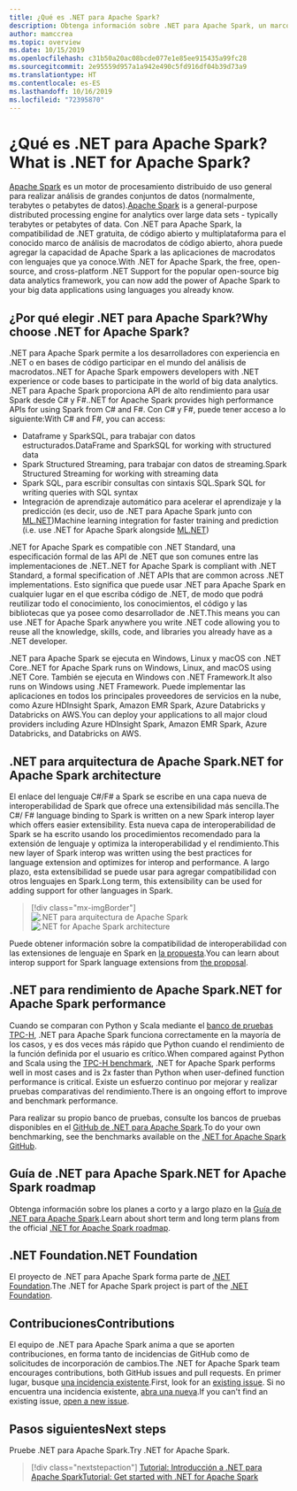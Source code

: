 ```yaml
---
title: ¿Qué es .NET para Apache Spark?
description: Obtenga información sobre .NET para Apache Spark, un marco de análisis de macrodatos gratuito, de código abierto y multiplataforma que permite usar Spark en cualquier lugar en el que escriba código de .NET.
author: mamccrea
ms.topic: overview
ms.date: 10/15/2019
ms.openlocfilehash: c31b50a20ac08bcde077e1e85ee915435a99fc28
ms.sourcegitcommit: 2e95559d957a1a942e490c5fd916df04b39d73a9
ms.translationtype: HT
ms.contentlocale: es-ES
ms.lasthandoff: 10/16/2019
ms.locfileid: "72395870"
---
```

# <a name="what-is-net-for-apache-spark"></a><span data-ttu-id="7c50f-103">¿Qué es .NET para Apache Spark?</span><span class="sxs-lookup"><span data-stu-id="7c50f-103">What is .NET for Apache Spark?</span></span>

<span data-ttu-id="7c50f-104">[Apache Spark](what-is-spark.md) es un motor de procesamiento distribuido de uso general para realizar análisis de grandes conjuntos de datos (normalmente, terabytes o petabytes de datos).</span><span class="sxs-lookup"><span data-stu-id="7c50f-104">[Apache Spark](what-is-spark.md) is a general-purpose distributed processing engine for analytics over large data sets - typically terabytes or petabytes of data.</span></span> <span data-ttu-id="7c50f-105">Con .NET para Apache Spark, la compatibilidad de .NET gratuita, de código abierto y multiplataforma para el conocido marco de análisis de macrodatos de código abierto, ahora puede agregar la capacidad de Apache Spark a las aplicaciones de macrodatos con lenguajes que ya conoce.</span><span class="sxs-lookup"><span data-stu-id="7c50f-105">With .NET for Apache Spark, the free, open-source, and cross-platform .NET Support for the popular open-source big data analytics framework, you can now add the power of Apache Spark to your big data applications using languages you already know.</span></span>

## <a name="why-choose-net-for-apache-spark"></a><span data-ttu-id="7c50f-106">¿Por qué elegir .NET para Apache Spark?</span><span class="sxs-lookup"><span data-stu-id="7c50f-106">Why choose .NET for Apache Spark?</span></span>

<span data-ttu-id="7c50f-107">.NET para Apache Spark permite a los desarrolladores con experiencia en .NET o en bases de código participar en el mundo del análisis de macrodatos.</span><span class="sxs-lookup"><span data-stu-id="7c50f-107">.NET for Apache Spark empowers developers with .NET experience or code bases to participate in the world of big data analytics.</span></span> <span data-ttu-id="7c50f-108">.NET para Apache Spark proporciona API de alto rendimiento para usar Spark desde C# y F#.</span><span class="sxs-lookup"><span data-stu-id="7c50f-108">.NET for Apache Spark provides high performance APIs for using Spark from C# and F#.</span></span> <span data-ttu-id="7c50f-109">Con C# y F#, puede tener acceso a lo siguiente:</span><span class="sxs-lookup"><span data-stu-id="7c50f-109">With C# and F#, you can access:</span></span>

* <span data-ttu-id="7c50f-110">Dataframe y SparkSQL, para trabajar con datos estructurados.</span><span class="sxs-lookup"><span data-stu-id="7c50f-110">DataFrame and SparkSQL for working with structured data</span></span>
* <span data-ttu-id="7c50f-111">Spark Structured Streaming, para trabajar con datos de streaming.</span><span class="sxs-lookup"><span data-stu-id="7c50f-111">Spark Structured Streaming for working with streaming data</span></span>
* <span data-ttu-id="7c50f-112">Spark SQL, para escribir consultas con sintaxis SQL.</span><span class="sxs-lookup"><span data-stu-id="7c50f-112">Spark SQL for writing queries with SQL syntax</span></span>
* <span data-ttu-id="7c50f-113">Integración de aprendizaje automático para acelerar el aprendizaje y la predicción (es decir, uso de .NET para Apache Spark junto con [ML.NET](http://dot.net/ml))</span><span class="sxs-lookup"><span data-stu-id="7c50f-113">Machine learning integration for faster training and prediction (i.e. use .NET for Apache Spark alongside [ML.NET](http://dot.net/ml))</span></span>

<span data-ttu-id="7c50f-114">.NET for Apache Spark es compatible con .NET Standard, una especificación formal de las API de .NET que son comunes entre las implementaciones de .NET.</span><span class="sxs-lookup"><span data-stu-id="7c50f-114">.NET for Apache Spark is compliant with .NET Standard, a formal specification of .NET APIs that are common across .NET implementations.</span></span> <span data-ttu-id="7c50f-115">Esto significa que puede usar .NET para Apache Spark en cualquier lugar en el que escriba código de .NET, de modo que podrá reutilizar todo el conocimiento, los conocimientos, el código y las bibliotecas que ya posee como desarrollador de .NET.</span><span class="sxs-lookup"><span data-stu-id="7c50f-115">This means you can use .NET for Apache Spark anywhere you write .NET code allowing you to reuse all the knowledge, skills, code, and libraries you already have as a .NET developer.</span></span>

<span data-ttu-id="7c50f-116">.NET para Apache Spark se ejecuta en Windows, Linux y macOS con .NET Core.</span><span class="sxs-lookup"><span data-stu-id="7c50f-116">.NET for Apache Spark runs on Windows, Linux, and macOS using .NET Core.</span></span> <span data-ttu-id="7c50f-117">También se ejecuta en Windows con .NET Framework.</span><span class="sxs-lookup"><span data-stu-id="7c50f-117">It also runs on Windows using .NET Framework.</span></span> <span data-ttu-id="7c50f-118">Puede implementar las aplicaciones en todos los principales proveedores de servicios en la nube, como Azure HDInsight Spark, Amazon EMR Spark, Azure Databricks y Databricks on AWS.</span><span class="sxs-lookup"><span data-stu-id="7c50f-118">You can deploy your applications to all major cloud providers including Azure HDInsight Spark, Amazon EMR Spark, Azure Databricks, and Databricks on AWS.</span></span>

## <a name="net-for-apache-spark-architecture"></a><span data-ttu-id="7c50f-119">.NET para arquitectura de Apache Spark</span><span class="sxs-lookup"><span data-stu-id="7c50f-119">.NET for Apache Spark architecture</span></span>

<span data-ttu-id="7c50f-120">El enlace del lenguaje C#/F# a Spark se escribe en una capa nueva de interoperabilidad de Spark que ofrece una extensibilidad más sencilla.</span><span class="sxs-lookup"><span data-stu-id="7c50f-120">The C#/ F# language binding to Spark is written on a new Spark interop layer which offers easier extensibility.</span></span> <span data-ttu-id="7c50f-121">Esta nueva capa de interoperabilidad de Spark se ha escrito usando los procedimientos recomendado para la extensión de lenguaje y optimiza la interoperabilidad y el rendimiento.</span><span class="sxs-lookup"><span data-stu-id="7c50f-121">This new layer of Spark interop was written using the best practices for language extension and optimizes for interop and performance.</span></span> <span data-ttu-id="7c50f-122">A largo plazo, esta extensibilidad se puede usar para agregar compatibilidad con otros lenguajes en Spark.</span><span class="sxs-lookup"><span data-stu-id="7c50f-122">Long term, this extensibility can be used for adding support for other languages in Spark.</span></span>

> [!div class="mx-imgBorder"]
> <span data-ttu-id="7c50f-123">![.NET para arquitectura de Apache Spark](media/dotnet-spark-architecture.png)</span><span class="sxs-lookup"><span data-stu-id="7c50f-123">![.NET for Apache Spark architecture](media/dotnet-spark-architecture.png)</span></span>

<span data-ttu-id="7c50f-124">Puede obtener información sobre la compatibilidad de interoperabilidad con las extensiones de lenguaje en Spark en [la propuesta](https://issues.apache.org/jira/browse/SPARK-26257).</span><span class="sxs-lookup"><span data-stu-id="7c50f-124">You can learn about interop support for Spark language extensions from [the proposal](https://issues.apache.org/jira/browse/SPARK-26257).</span></span>

## <a name="net-for-apache-spark-performance"></a><span data-ttu-id="7c50f-125">.NET para rendimiento de Apache Spark</span><span class="sxs-lookup"><span data-stu-id="7c50f-125">.NET for Apache Spark performance</span></span>

<span data-ttu-id="7c50f-126">Cuando se comparan con Python y Scala mediante el [banco de pruebas TPC-H](http://www.tpc.org/tpch/), .NET para Apache Spark funciona correctamente en la mayoría de los casos, y es dos veces más rápido que Python cuando el rendimiento de la función definida por el usuario es crítico.</span><span class="sxs-lookup"><span data-stu-id="7c50f-126">When compared against Python and Scala using the [TPC-H benchmark](http://www.tpc.org/tpch/), .NET for Apache Spark performs well in most cases and is 2x faster than Python when user-defined function performance is critical.</span></span> <span data-ttu-id="7c50f-127">Existe un esfuerzo continuo por mejorar y realizar pruebas comparativas del rendimiento.</span><span class="sxs-lookup"><span data-stu-id="7c50f-127">There is an ongoing effort to improve and benchmark performance.</span></span> 

<span data-ttu-id="7c50f-128">Para realizar su propio banco de pruebas, consulte los bancos de pruebas disponibles en el [GitHub de .NET para Apache Spark](https://github.com/dotnet/spark/tree/master/benchmark).</span><span class="sxs-lookup"><span data-stu-id="7c50f-128">To do your own benchmarking, see the benchmarks available on the [.NET for Apache Spark GitHub](https://github.com/dotnet/spark/tree/master/benchmark).</span></span>

## <a name="net-for-apache-spark-roadmap"></a><span data-ttu-id="7c50f-129">Guía de .NET para Apache Spark</span><span class="sxs-lookup"><span data-stu-id="7c50f-129">.NET for Apache Spark roadmap</span></span>

<span data-ttu-id="7c50f-130">Obtenga información sobre los planes a corto y a largo plazo en la [Guía de .NET para Apache Spark](https://github.com/dotnet/spark/blob/master/ROADMAP.md).</span><span class="sxs-lookup"><span data-stu-id="7c50f-130">Learn about short term and long term plans from the official [.NET for Apache Spark roadmap](https://github.com/dotnet/spark/blob/master/ROADMAP.md).</span></span>

## <a name="net-foundation"></a><span data-ttu-id="7c50f-131">.NET Foundation</span><span class="sxs-lookup"><span data-stu-id="7c50f-131">.NET Foundation</span></span>

<span data-ttu-id="7c50f-132">El proyecto de .NET para Apache Spark forma parte de [.NET Foundation](https://www.dotnetfoundation.org/).</span><span class="sxs-lookup"><span data-stu-id="7c50f-132">The .NET for Apache Spark project is part of the [.NET Foundation](https://www.dotnetfoundation.org/).</span></span>

## <a name="contributions"></a><span data-ttu-id="7c50f-133">Contribuciones</span><span class="sxs-lookup"><span data-stu-id="7c50f-133">Contributions</span></span>

<span data-ttu-id="7c50f-134">El equipo de .NET para Apache Spark anima a que se aporten contribuciones, en forma tanto de incidencias de GitHub como de solicitudes de incorporación de cambios.</span><span class="sxs-lookup"><span data-stu-id="7c50f-134">The .NET for Apache Spark team encourages contributions, both GitHub issues and pull requests.</span></span> <span data-ttu-id="7c50f-135">En primer lugar, busque [una incidencia existente](https://github.com/dotnet/spark/issues).</span><span class="sxs-lookup"><span data-stu-id="7c50f-135">First, look for an [existing issue](https://github.com/dotnet/spark/issues).</span></span> <span data-ttu-id="7c50f-136">Si no encuentra una incidencia existente, [abra una nueva](https://github.com/dotnet/spark/issues?utf8=%E2%9C%93&q=is%3Aissue+is%3Aopen+).</span><span class="sxs-lookup"><span data-stu-id="7c50f-136">If you can't find an existing issue, [open a new issue](https://github.com/dotnet/spark/issues?utf8=%E2%9C%93&q=is%3Aissue+is%3Aopen+).</span></span>

## <a name="next-steps"></a><span data-ttu-id="7c50f-137">Pasos siguientes</span><span class="sxs-lookup"><span data-stu-id="7c50f-137">Next steps</span></span>

<span data-ttu-id="7c50f-138">Pruebe .NET para Apache Spark.</span><span class="sxs-lookup"><span data-stu-id="7c50f-138">Try .NET for Apache Spark.</span></span>
> [!div class="nextstepaction"]
> [<span data-ttu-id="7c50f-139">Tutorial: Introducción a .NET para Apache Spark</span><span class="sxs-lookup"><span data-stu-id="7c50f-139">Tutorial: Get started with .NET for Apache Spark</span></span>](./tutorials/get-started.md)
